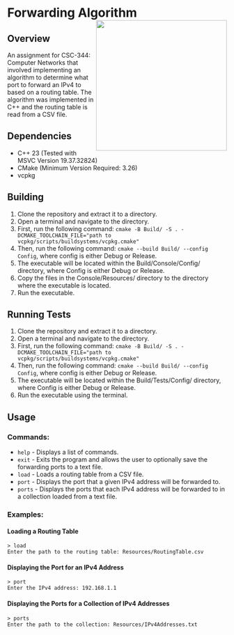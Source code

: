 # Forwarding Algorithm <img src="https://cdn.freebiesupply.com/logos/thumbs/2x/uncw-logo.png" width="300" height="300" align="right" >

## Overview

An assignment for CSC-344: Computer Networks that involved implementing an algorithm to determine what port to forward
an IPv4 to based on a routing table. The algorithm was implemented in C++ and the routing table is read from a CSV file.

## Dependencies

- C++ 23 (Tested with MSVC Version 19.37.32824)
- CMake (Minimum Version Required: 3.26)
- vcpkg

## Building

1. Clone the repository and extract it to a directory.
2. Open a terminal and navigate to the directory.
3. First, run the following
   command: `cmake -B Build/ -S . -DCMAKE_TOOLCHAIN_FILE="path to vcpkg/scripts/buildsystems/vcpkg.cmake"`
4. Then, run the following command: `cmake --build Build/ --config Config`, where config is either Debug or Release.
5. The executable will be located within the Build/Console/Config/ directory, where Config is either Debug or Release.
6. Copy the files in the Console/Resources/ directory to the directory where the executable is located.
7. Run the executable.

## Running Tests

1. Clone the repository and extract it to a directory.
2. Open a terminal and navigate to the directory.
3. First, run the following
   command: `cmake -B Build/ -S . -DCMAKE_TOOLCHAIN_FILE="path to vcpkg/scripts/buildsystems/vcpkg.cmake"`
4. Then, run the following command: `cmake --build Build/ --config Config`, where config is either Debug or Release.
5. The executable will be located within the Build/Tests/Config/ directory, where Config is either Debug or Release.
6. Run the executable using the terminal.

## Usage

### Commands:

- `help` - Displays a list of commands.
- `exit` - Exits the program and allows the user to optionally save the forwarding ports to a text file.
- `load` - Loads a routing table from a CSV file.
- `port` - Displays the port that a given IPv4 address will be forwarded to.
- `ports` - Displays the ports that each IPv4 address will be forwarded to in a collection loaded from a text file.

### Examples:

#### Loading a Routing Table

```
> load
Enter the path to the routing table: Resources/RoutingTable.csv
```

#### Displaying the Port for an IPv4 Address

```
> port
Enter the IPv4 address: 192.168.1.1
```

#### Displaying the Ports for a Collection of IPv4 Addresses

```
> ports
Enter the path to the collection: Resources/IPv4Addresses.txt
```